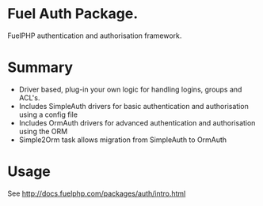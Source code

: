 # Fuel Auth Package.

FuelPHP authentication and authorisation framework.

# Summary

* Driver based, plug-in your own logic for handling logins, groups and ACL's.
* Includes SimpleAuth drivers for basic authentication and authorisation using a config file
* Includes OrmAuth drivers for advanced authentication and authorisation using the ORM
* Simple2Orm task allows migration from SimpleAuth to OrmAuth

# Usage

See http://docs.fuelphp.com/packages/auth/intro.html
